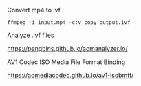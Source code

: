 Convert mp4 to ivf

`ffmpeg -i input.mp4 -c:v copy output.ivf`

Analyze .ivf files

https://pengbins.github.io/aomanalyzer.io/

AV1 Codec ISO Media File Format Binding

https://aomediacodec.github.io/av1-isobmff/
